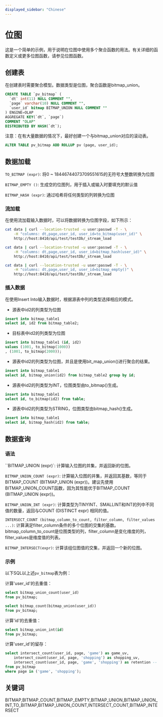 ```yaml
---
displayed_sidebar: "Chinese"
---
```


# 位图

这是一个简单的示例，用于说明在位图中使用多个聚合函数的用法。有关详细的函数定义或更多位图函数，请参见位图函数。

## 创建表

在创建表时需要聚合模型。数据类型是位图，聚合函数是bitmap_union。

```SQL
CREATE TABLE `pv_bitmap` (
  `dt` int(11) NULL COMMENT "",
  `page` varchar(10) NULL COMMENT "",
  `user_id` bitmap BITMAP_UNION NULL COMMENT ""
) ENGINE=OLAP
AGGREGATE KEY(`dt`, `page`)
COMMENT "OLAP"
DISTRIBUTED BY HASH(`dt`);
```

注意：在有大量数据的情况下，最好创建一个与bitmap_union对应的滚动表。

```SQL
ALTER TABLE pv_bitmap ADD ROLLUP pv (page, user_id);
```

## 数据加载

`TO_BITMAP (expr)`: 将0 ~ 18446744073709551615的无符号大整数转换为位图

`BITMAP_EMPTY ()`: 生成空的位图列，用于插入或输入时要填充的默认值

`BITMAP_HASH (expr)`: 通过哈希将任何类型的列转换为位图

### 流加载

在使用流加载输入数据时，可以将数据转换为位图字段，如下所示：

``` bash
cat data | curl --location-trusted -u user:passwd -T - \
    -H "columns: dt,page,user_id, user_id=to_bitmap(user_id)" \
    http://host:8410/api/test/testDb/_stream_load
```

``` bash
cat data | curl --location-trusted -u user:passwd -T - \
    -H "columns: dt,page,user_id, user_id=bitmap_hash(user_id)" \
    http://host:8410/api/test/testDb/_stream_load
```

``` bash
cat data | curl --location-trusted -u user:passwd -T - \
    -H "columns: dt,page,user_id, user_id=bitmap_empty()" \
    http://host:8410/api/test/testDb/_stream_load
```

### 插入数据

在使用Insert Into输入数据时，根据源表中列的类型选择相应的模式。

* 源表中id2的列类型为位图

```SQL
insert into bitmap_table1
select id, id2 from bitmap_table2;
```

* 目标表中id2的列类型为位图

```SQL
insert into bitmap_table1 (id, id2)
values (1001, to_bitmap(1000))
, (1001, to_bitmap(2000));
```

* 源表中id2的列类型为位图，并且是使用bit_map_union()进行聚合的结果。

```SQL
insert into bitmap_table1
select id, bitmap_union(id2) from bitmap_table2 group by id;
```

* 源表中id2的列类型为INT，位图类型由to_bitmap()生成。

```SQL
insert into bitmap_table1
select id, to_bitmap(id2) from table;
```

* 源表中id2的列类型为STRING，位图类型由bitmap_hash()生成。

```SQL
insert into bitmap_table1
select id, bitmap_hash(id2) from table;
```

## 数据查询

### 语法

``BITMAP_UNION (expr)`: 计算输入位图的并集，并返回新的位图。

`BITMAP_UNION_COUNT (expr)`: 计算输入位图的并集，并返回其基数，等同于BITMAP_COUNT (BITMAP_UNION (expr))。建议先使用BITMAP_UNION_COUNT函数，因为其性能优于BITMAP_COUNT (BITMAP_UNION (expr))。

`BITMAP_UNION_INT (expr)`: 计算类型为TINYINT、SMALLINT和INT的列中不同值的数量，返回与COUNT (DISTINCT expr) 相同的值。

`INTERSECT_COUNT (bitmap_column_to_count, filter_column, filter_values ...)`: 计算满足filter_column条件的多个位图的交集的基数。bitmap_column_to_count是位图类型的列，filter_column是变化维度的列，filter_values是维度值的列表。

`BITMAP_INTERSECT(expr)`: 计算该组位图值的交集，并返回一个新的位图。

### 示例

以下SQL以上述`pv_bitmap`表为例：

计算'user_id'的去重值：

```SQL
select bitmap_union_count(user_id)
from pv_bitmap;

select bitmap_count(bitmap_union(user_id))
from pv_bitmap;
```

计算'id'的去重值：

```SQL
select bitmap_union_int(id)
from pv_bitmap;
```

计算'user_id'的留存：

```SQL
select intersect_count(user_id, page, 'game') as game_uv,
    intersect_count(user_id, page, 'shopping') as shopping_uv,
    intersect_count(user_id, page, 'game', 'shopping') as retention -- 访问'game'和'shopping'页面的用户数
from pv_bitmap
where page in ('game', 'shopping');
```

## 关键词

BITMAP,BITMAP_COUNT,BITMAP_EMPTY,BITMAP_UNION,BITMAP_UNION_INT,TO_BITMAP,BITMAP_UNION_COUNT,INTERSECT_COUNT,BITMAP_INTERSECT